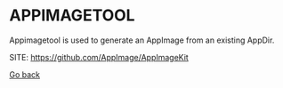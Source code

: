 # APPIMAGETOOL

 Appimagetool is used to generate an AppImage from an existing AppDir.
 
 SITE: https://github.com/AppImage/AppImageKit

 [Go back](https://portable-linux-apps.github.io/apps.html)
